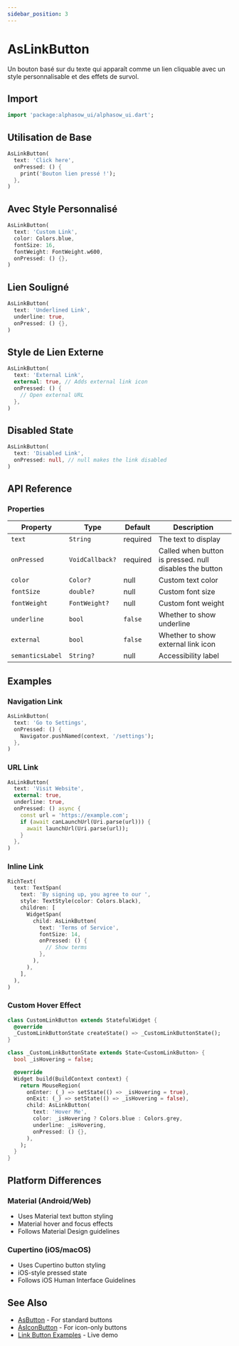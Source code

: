 ```yaml
---
sidebar_position: 3
---
```


# AsLinkButton

Un bouton basé sur du texte qui apparaît comme un lien cliquable avec un style personnalisable et des effets de survol.

## Import

```dart
import 'package:alphasow_ui/alphasow_ui.dart';
```

## Utilisation de Base

```dart
AsLinkButton(
  text: 'Click here',
  onPressed: () {
    print('Bouton lien pressé !');
  },
)
```

## Avec Style Personnalisé

```dart
AsLinkButton(
  text: 'Custom Link',
  color: Colors.blue,
  fontSize: 16,
  fontWeight: FontWeight.w600,
  onPressed: () {},
)
```

## Lien Souligné

```dart
AsLinkButton(
  text: 'Underlined Link',
  underline: true,
  onPressed: () {},
)
```

## Style de Lien Externe

```dart
AsLinkButton(
  text: 'External Link',
  external: true, // Adds external link icon
  onPressed: () {
    // Open external URL
  },
)
```

## Disabled State

```dart
AsLinkButton(
  text: 'Disabled Link',
  onPressed: null, // null makes the link disabled
)
```

## API Reference

### Properties

| Property | Type | Default | Description |
|----------|------|---------|-------------|
| `text` | `String` | required | The text to display |
| `onPressed` | `VoidCallback?` | required | Called when button is pressed. null disables the button |
| `color` | `Color?` | null | Custom text color |
| `fontSize` | `double?` | null | Custom font size |
| `fontWeight` | `FontWeight?` | null | Custom font weight |
| `underline` | `bool` | `false` | Whether to show underline |
| `external` | `bool` | `false` | Whether to show external link icon |
| `semanticsLabel` | `String?` | null | Accessibility label |

## Examples

### Navigation Link
```dart
AsLinkButton(
  text: 'Go to Settings',
  onPressed: () {
    Navigator.pushNamed(context, '/settings');
  },
)
```

### URL Link
```dart
AsLinkButton(
  text: 'Visit Website',
  external: true,
  underline: true,
  onPressed: () async {
    const url = 'https://example.com';
    if (await canLaunchUrl(Uri.parse(url))) {
      await launchUrl(Uri.parse(url));
    }
  },
)
```

### Inline Link
```dart
RichText(
  text: TextSpan(
    text: 'By signing up, you agree to our ',
    style: TextStyle(color: Colors.black),
    children: [
      WidgetSpan(
        child: AsLinkButton(
          text: 'Terms of Service',
          fontSize: 14,
          onPressed: () {
            // Show terms
          },
        ),
      ),
    ],
  ),
)
```

### Custom Hover Effect
```dart
class CustomLinkButton extends StatefulWidget {
  @override
  _CustomLinkButtonState createState() => _CustomLinkButtonState();
}

class _CustomLinkButtonState extends State<CustomLinkButton> {
  bool _isHovering = false;

  @override
  Widget build(BuildContext context) {
    return MouseRegion(
      onEnter: (_) => setState(() => _isHovering = true),
      onExit: (_) => setState(() => _isHovering = false),
      child: AsLinkButton(
        text: 'Hover Me',
        color: _isHovering ? Colors.blue : Colors.grey,
        underline: _isHovering,
        onPressed: () {},
      ),
    );
  }
}
```

## Platform Differences

### Material (Android/Web)
- Uses Material text button styling
- Material hover and focus effects
- Follows Material Design guidelines

### Cupertino (iOS/macOS)
- Uses Cupertino button styling
- iOS-style pressed state
- Follows iOS Human Interface Guidelines

## See Also

- [AsButton](./as-button) - For standard buttons
- [AsIconButton](./as-icon-button) - For icon-only buttons
- [Link Button Examples](https://ui.alphasow.dev/buttons) - Live demo